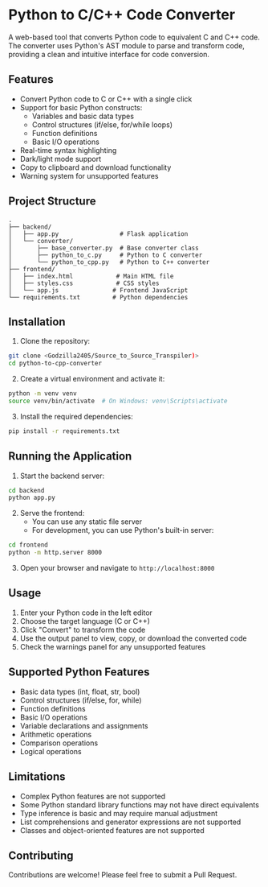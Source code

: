 # Python to C/C++ Code Converter

A web-based tool that converts Python code to equivalent C and C++ code. The converter uses Python's AST module to parse and transform code, providing a clean and intuitive interface for code conversion.

## Features

- Convert Python code to C or C++ with a single click
- Support for basic Python constructs:
  - Variables and basic data types
  - Control structures (if/else, for/while loops)
  - Function definitions
  - Basic I/O operations
- Real-time syntax highlighting
- Dark/light mode support
- Copy to clipboard and download functionality
- Warning system for unsupported features

## Project Structure

```
.
├── backend/
│   ├── app.py                 # Flask application
│   └── converter/
│       ├── base_converter.py  # Base converter class
│       ├── python_to_c.py     # Python to C converter
│       └── python_to_cpp.py   # Python to C++ converter
├── frontend/
│   ├── index.html            # Main HTML file
│   ├── styles.css            # CSS styles
│   └── app.js               # Frontend JavaScript
└── requirements.txt         # Python dependencies
```

## Installation

1. Clone the repository:
```bash
git clone <Godzilla2405/Source_to_Source_Transpiler)>
cd python-to-cpp-converter
```

2. Create a virtual environment and activate it:
```bash
python -m venv venv
source venv/bin/activate  # On Windows: venv\Scripts\activate
```

3. Install the required dependencies:
```bash
pip install -r requirements.txt
```

## Running the Application

1. Start the backend server:
```bash
cd backend
python app.py
```

2. Serve the frontend:
   - You can use any static file server
   - For development, you can use Python's built-in server:
```bash
cd frontend
python -m http.server 8000
```

3. Open your browser and navigate to `http://localhost:8000`

## Usage

1. Enter your Python code in the left editor
2. Choose the target language (C or C++)
3. Click "Convert" to transform the code
4. Use the output panel to view, copy, or download the converted code
5. Check the warnings panel for any unsupported features

## Supported Python Features

- Basic data types (int, float, str, bool)
- Control structures (if/else, for, while)
- Function definitions
- Basic I/O operations
- Variable declarations and assignments
- Arithmetic operations
- Comparison operations
- Logical operations

## Limitations

- Complex Python features are not supported
- Some Python standard library functions may not have direct equivalents
- Type inference is basic and may require manual adjustment
- List comprehensions and generator expressions are not supported
- Classes and object-oriented features are not supported

## Contributing

Contributions are welcome! Please feel free to submit a Pull Request.
